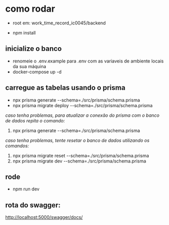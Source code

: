 # como rodar

* root em: work_time_record_ic0045/backend
  
- npm install

## inicialize o banco

- renomeie o .env.example para .env com as variaveis de ambiente locais da sua máquina
- docker-compose up -d

## carregue as tabelas usando o prisma 

- npx prisma generate --schema=./src/prisma/schema.prisma
- npx prisma migrate deploy --schema=./src/prisma/schema.prisma

*caso tenha problemas, para atualizar a conexão do prisma com o banco de dados repita o comando:*

1. npx prisma generate --schema=./src/prisma/schema.prisma

*caso tenha problemas, tente resetar o banco de dados utilizando os comandos:*
1. npx prisma migrate reset --schema=./src/prisma/schema.prisma
2. npx prisma migrate dev --schema=./src/prisma/schema.prisma

## rode

- npm run dev

## rota do swagger:

[http://localhost:5000/swagger/docs/](http://localhost:5000/swagger/docs/)
